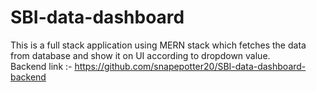 # SBI-data-dashboard
This is a full stack application using MERN stack which fetches the data from database and show it on UI according to dropdown value.
<br/>
Backend link :- https://github.com/snapepotter20/SBI-data-dashboard-backend
